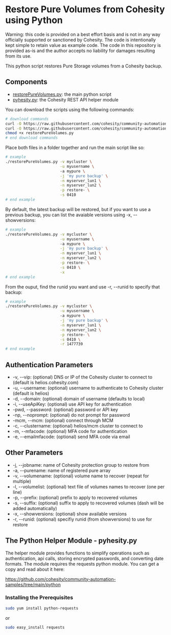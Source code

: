 # Restore Pure Volumes from Cohesity using Python

Warning: this code is provided on a best effort basis and is not in any way officially supported or sanctioned by Cohesity. The code is intentionally kept simple to retain value as example code. The code in this repository is provided as-is and the author accepts no liability for damages resulting from its use.

This python script restores Pure Storage volumes from a Cohesity backup.

## Components

* [restorePureVolumes.py](https://raw.githubusercontent.com/cohesity/community-automation-samples/main/python/restorePureVolumes/restorePureVolumes.py): the main python script
* [pyhesity.py](https://raw.githubusercontent.com/cohesity/community-automation-samples/main/python/pyhesity/pyhesity.py): the Cohesity REST API helper module

You can download the scripts using the following commands:

```bash
# download commands
curl -O https://raw.githubusercontent.com/cohesity/community-automation-samples/main/python/restorePureVolumes/restorePureVolumes.py
curl -O https://raw.githubusercontent.com/cohesity/community-automation-samples/main/python/pyhesity.py
chmod +x restorePureVolumes.py
# end download commands
```

Place both files in a folder together and run the main script like so:

```bash
# example
./restorePureVolumes.py -v mycluster \
                        -u myusername \  
                        -a mypure \
                        -j 'my pure backup' \
                        -n myserver_lun1 \
                        -n myserver_lun2 \
                        -p restore- \
                        -s 0410
# end example
```

By default, the latest backup will be restored, but if you want to use a previous backup, you can list the avaiable versions using -x, --showversions:

```bash
# example
./restorePureVolumes.py -v mycluster \
                        -u myusername \  
                        -a mypure \
                        -j 'my pure backup' \
                        -n myserver_lun1 \
                        -n myserver_lun2 \
                        -p restore- \
                        -s 0410 \
                        -x
# end example
```

From the ouput, find the runid you want and use -r, --runid to specify that backup:

```bash
# example
./restorePureVolumes.py -v mycluster \
                        -u myusername \  
                        -a mypure \
                        -j 'my pure backup' \
                        -n myserver_lun1 \
                        -n myserver_lun2 \
                        -p restore- \
                        -s 0410 \
                        -r 1477739
# end example
```

## Authentication Parameters

* -v, --vip: (optional) DNS or IP of the Cohesity cluster to connect to (default is helios.cohesity.com)
* -u, --username: (optional) username to authenticate to Cohesity cluster (default is helios)
* -d, --domain: (optional) domain of username (defaults to local)
* -i, --useApiKey: (optional) use API key for authentication
* -pwd, --password: (optional) password or API key
* -np, --noprompt: (optional) do not prompt for password
* -mcm, --mcm: (optional) connect through MCM
* -c, --clustername: (optional) helios/mcm cluster to connect to
* -m, --mfacode: (optional) MFA code for authentication
* -e, --emailmfacode: (optional) send MFA code via email

## Other Parameters

* -j, --jobname: name of Cohesity protection group to restore from
* -a, --purename: name of registered pure array
* -v, --volumename: (optional) volume name to recover (repeat for multiple)
* -l, --volumelist: (optional) text file of volumes names to recover (one per line)
* -p, --prefix: (optional) prefix to apply to recovered volumes
* -s, --suffix: (optional) suffix to apply to recovered volumes (dash will be added automatically)
* -x, --showversions: (optional) show available versions
* -r, --runid: (optional) specifiy runid (from showversions) to use for restore

## The Python Helper Module - pyhesity.py

The helper module provides functions to simplify operations such as authentication, api calls, storing encrypted passwords, and converting date formats. The module requires the requests python module. You can get a copy and read about it here:

<https://github.com/cohesity/community-automation-samples/tree/main/python>

### Installing the Prerequisites

```bash
sudo yum install python-requests
```

or

```bash
sudo easy_install requests
```
